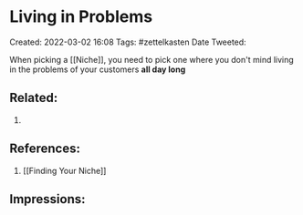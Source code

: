 # Living in Problems
Created: 2022-03-02 16:08
Tags: #zettelkasten 
Date Tweeted:

When picking a [[Niche]], you need to pick one where you don't mind living in the problems of your customers **all day long**

## Related:
1. 

## References:
1. [[Finding Your Niche]]

## Impressions:
